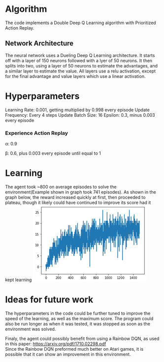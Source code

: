 # Algorithm
The code implements a Double Deep Q Learning algorithm with Prioritized Action Replay.

## Network Architecture
The neural network uses a Dueling Deep Q Learning architecture. It starts off with a layer of 150 neurons followed with a lyer of 50 neurons.
It then splits into two, using a layer of 50 neurons to estimate the advantages, and a similar layer to estimate the value. All layers use a relu activation,
except for the final advantage and value layers which use a linear activation.

# Hyperparameters
Learning Rate: 0.001, getting multiplied by 0.998 every episode
Update Frequency: Every 4 steps
Update Batch Size: 16
Epsilon: 0.3, minus 0.003 every episode
### Experience Action Replay

&alpha;: 0.9

&beta;: 0.6, plus 0.003 every episode until equal to 1

# Learning

The agent took ~800 on average episodes to solve the environment(Example shown in graph took 741 episodes). As shown in the graph below, 
the reward increased quickly at first, then proceeded to plateau, though it likely could have continued to improve its score
had it kept learning
![graph](learning_curve.png)

# Ideas for future work
The hyperparameters in the code could be further tuned to improve the speed of the learning, as well as the maximum score. 
The program could also be run longer as when it was tested, it was stopped as soon as the environment was solved.

Finaly, the agent could possibly benefit from using a Rainbow DQN, as used in this paper: https://arxiv.org/pdf/1710.02298.pdf  
Since the Rainbow DQN preformed much better on Atari games, it is possible that it can show an improvement in this environment.
